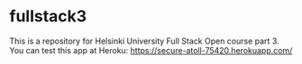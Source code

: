 # fullstack3
This is a repository for Helsinki University Full Stack Open course part 3.
You can test this app at Heroku:
https://secure-atoll-75420.herokuapp.com/